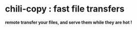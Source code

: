 # chili-copy : fast file transfers
**remote transfer your files, and serve them while they are hot !**
